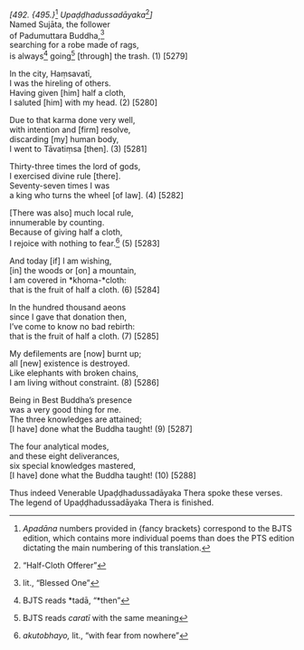 *\[492. {495.}*[^1] *Upaḍḍhadussadāyaka*[^2]*\]*  
Named Sujāta, the follower  
of Padumuttara Buddha,[^3]  
searching for a robe made of rags,  
is always[^4] going[^5] \[through\] the trash. (1) \[5279\]

In the city, Haṃsavatī,  
I was the hireling of others.  
Having given \[him\] half a cloth,  
I saluted \[him\] with my head. (2) \[5280\]

Due to that karma done very well,  
with intention and \[firm\] resolve,  
discarding \[my\] human body,  
I went to Tāvatiṃsa \[then\]. (3) \[5281\]

Thirty-three times the lord of gods,  
I exercised divine rule \[there\].  
Seventy-seven times I was  
a king who turns the wheel \[of law\]. (4) \[5282\]

\[There was also\] much local rule,  
innumerable by counting.  
Because of giving half a cloth,  
I rejoice with nothing to fear.[^6] (5) \[5283\]

And today \[if\] I am wishing,  
\[in\] the woods or \[on\] a mountain,  
I am covered in *khoma-*cloth:  
that is the fruit of half a cloth. (6) \[5284\]

In the hundred thousand aeons  
since I gave that donation then,  
I’ve come to know no bad rebirth:  
that is the fruit of half a cloth. (7) \[5285\]

My defilements are \[now\] burnt up;  
all \[new\] existence is destroyed.  
Like elephants with broken chains,  
I am living without constraint. (8) \[5286\]

Being in Best Buddha’s presence  
was a very good thing for me.  
The three knowledges are attained;  
\[I have\] done what the Buddha taught! (9) \[5287\]

The four analytical modes,  
and these eight deliverances,  
six special knowledges mastered,  
\[I have\] done what the Buddha taught! (10) \[5288\]

Thus indeed Venerable Upaḍḍhadussadāyaka Thera spoke these verses.  
The legend of Upaḍḍhadussadāyaka Thera is finished.

[^1]: *Apadāna* numbers provided in {fancy brackets} correspond to the
    BJTS edition, which contains more individual poems than does the PTS
    edition dictating the main numbering of this translation.

[^2]: “Half-Cloth Offerer”

[^3]: lit., “Blessed One”

[^4]: BJTS reads *tadā, “*then”

[^5]: BJTS reads *caratī* with the same meaning

[^6]: *akutobhayo,* lit., “with fear from nowhere”

